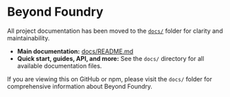 # Beyond Foundry

All project documentation has been moved to the [`docs/`](./docs/) folder for clarity and maintainability.

- **Main documentation:** [docs/README.md](./docs/README.md)
- **Quick start, guides, API, and more:** See the `docs/` directory for all available documentation files.

If you are viewing this on GitHub or npm, please visit the `docs/` folder for comprehensive information about Beyond Foundry.
